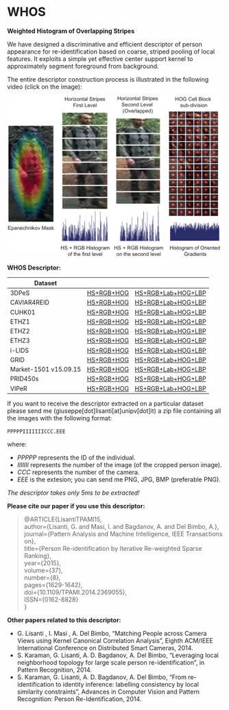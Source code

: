 # WHOS

**Weighted Histogram of Overlapping Stripes**

We have designed a discriminative and efficient descriptor of person appearance for re-identification based on coarse, striped pooling of local features. It exploits a simple yet effective center support kernel to approximately segment foreground from background. 

The entire descriptor construction process is illustrated in the following video (click on the image):

[![Watch the video](/media/descriptor.png)](https://www.youtube.com/watch?v=fkdraLVZYww)

**WHOS Descriptor:**

| Dataset |  |  |
|---|---|---|
| 3DPeS | [HS+RGB+HOG](https://www.dropbox.com/s/lt9xkpow1uhcf7y/3DPeS.mat_.zip?dl=0) | [HS+RGB+Lab+HOG+LBP](https://www.dropbox.com/s/97eylitxd7829oa/3DPeS_ext.zip?dl=0) |
| CAVIAR4REID | [HS+RGB+HOG](https://www.dropbox.com/s/ktqud6fbhxt8wca/CAVIARa.mat_.zip?dl=0) | [HS+RGB+Lab+HOG+LBP](https://www.dropbox.com/s/ku9u3f2az0700z8/CAVIARa_ext.zip?dl=0) |
| CUHK01 | [HS+RGB+HOG](https://www.dropbox.com/s/xvvorbc0fup135q/CUHK01_pami.mat.zip?dl=0) | [HS+RGB+Lab+HOG+LBP](https://www.dropbox.com/s/y8a6b5i73liwqv6/CUHK01_icdsc.mat.zip?dl=0) |
| ETHZ1 | [HS+RGB+HOG](https://www.dropbox.com/s/phiab5aw8ddssbx/ETHZ1.mat_.zip?dl=0) | [HS+RGB+Lab+HOG+LBP](https://www.dropbox.com/s/uvfvl0u1bru064m/ETHZ1_ext.zip?dl=0) |
| ETHZ2 | [HS+RGB+HOG](https://www.dropbox.com/s/qom7egrawli6u4z/ETHZ2.mat_.zip?dl=0) | [HS+RGB+Lab+HOG+LBP](https://www.dropbox.com/s/fmcn05jxsjjt5n7/ETHZ2_ext.zip?dl=0) |
| ETHZ3 | [HS+RGB+HOG](https://www.dropbox.com/s/siy67n9otqa5nvk/ETHZ3.mat_.zip?dl=0) | [HS+RGB+Lab+HOG+LBP](https://www.dropbox.com/s/jof14inz2movrk4/ETHZ3_ext.zip?dl=0) |
| i-LIDS | [HS+RGB+HOG](https://www.dropbox.com/s/obdus8e78ei694s/iLIDS.mat_.zip?dl=0) | [HS+RGB+Lab+HOG+LBP](https://www.dropbox.com/s/szmdwk8nzoqincn/iLIDS_ext.zip?dl=0) |
| GRID | [HS+RGB+HOG](https://www.dropbox.com/s/avxqzswuaaqnzqi/underground_reid_pami.mat.zip?dl=0) | [HS+RGB+Lab+HOG+LBP](https://www.dropbox.com/s/5ic59idve09ln1q/underground_reid_icdsc.mat.zip?dl=0) |
| Market-1501 v15.09.15| [HS+RGB+HOG]() | [HS+RGB+Lab+HOG+LBP]() |
| PRID450s | [HS+RGB+HOG](https://www.dropbox.com/s/nu3b96tmyjb6q2v/prid_450s_pami.mat.zip?dl=0) | [HS+RGB+Lab+HOG+LBP](https://www.dropbox.com/s/p2dg3xpw54ykmbv/prid_450s_icdsc.mat.zip?dl=0) |
| VIPeR | [HS+RGB+HOG](https://www.dropbox.com/s/ishg01gyj4ql3cq/VIPeR.zip?dl=0) | [HS+RGB+Lab+HOG+LBP](https://www.dropbox.com/s/l9khu2qxl5u6gca/VIPeR_ext.zip?dl=0) |

If you want to receive the descriptor extracted on a particular dataset please send me (giuseppe[dot]lisanti[at]unipv[dot]it) a zip file containing all the images with the following format:
```
PPPPPIIIIIIICCC.EEE
```
where:
- *PPPPP* represents the ID of the individual.
- *IIIIIII* represents the number of the image (of the cropped person image).
- *CCC* represents the number of the camera.
- *EEE* is the extesion; you can send me PNG, JPG, BMP (preferable PNG).

*The descriptor takes only 5ms to be extracted!*

**Please cite our paper if you use this descriptor:**
> @ARTICLE{LisantiTPAMI15,\
>  author={Lisanti, G. and Masi, I. and Bagdanov, A. and Del Bimbo, A.},\
>  journal={Pattern Analysis and Machine Intelligence, IEEE Transactions on},\
>  title={Person Re-identification by Iterative Re-weighted Sparse Ranking},\
>  year={2015},\
>  volume={37},\
>  number={8},\
>  pages={1629-1642},\
>  doi={10.1109/TPAMI.2014.2369055},\
>  ISSN={0162-8828}\
>}

**Other papers related to this descriptor:**
- G. Lisanti , I. Masi , A. Del Bimbo, “Matching People across Camera Views using Kernel Canonical Correlation Analysis”, Eighth ACM/IEEE International Conference on Distributed Smart Cameras, 2014.
- S. Karaman, G. Lisanti, A. D. Bagdanov, A. Del Bimbo, “Leveraging local neighborhood topology for large scale person re-identification”, in Pattern Recognition, 2014.
- S. Karaman, G. Lisanti, A. D. Bagdanov, A. Del Bimbo, “From re-identification to identity inference: labelling consistency by local similarity constraints”, Advances in Computer Vision and Pattern Recognition: Person Re-Identification, 2014.
